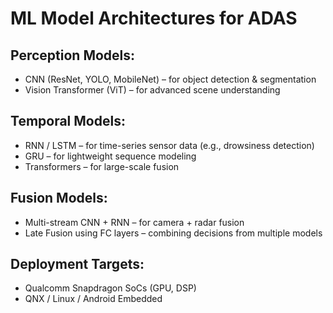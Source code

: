 # ML Model Architectures for ADAS

## Perception Models:
- CNN (ResNet, YOLO, MobileNet) – for object detection & segmentation
- Vision Transformer (ViT) – for advanced scene understanding

## Temporal Models:
- RNN / LSTM – for time-series sensor data (e.g., drowsiness detection)
- GRU – for lightweight sequence modeling
- Transformers – for large-scale fusion

## Fusion Models:
- Multi-stream CNN + RNN – for camera + radar fusion
- Late Fusion using FC layers – combining decisions from multiple models

## Deployment Targets:
- Qualcomm Snapdragon SoCs (GPU, DSP)
- QNX / Linux / Android Embedded